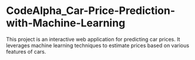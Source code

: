# CodeAlpha_Car-Price-Prediction-with-Machine-Learning
This project is an interactive web application for predicting car prices. It leverages machine learning techniques to estimate prices based on various features of cars.  
